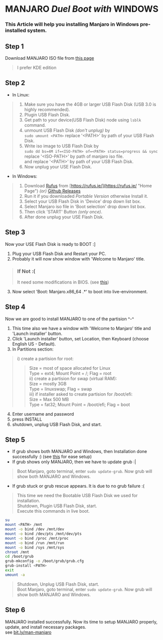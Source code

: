 # **MANJARO** *Duel Boot with* WINDOWS

### This Article will help you installing Manjaro in Windows pre-installed system.

## Step 1 
Download MANJARO ISO file from [this page](https://manjaro.org/download/ "Official Manjaro Download Page")
> I prefer KDE edition 

## Step 2
* In Linux:  
> 1. Make sure you have the 4GB or larger USB Flash Disk (USB 3.0 is highly recommended).  
> 2. Plugin USB Flash Disk.  
> 3. Get path to your device(USB Flash Disk) node using `lsblk` command.  
> 4. unmount USB Flash Disk *(don't unplug)* by  
>    `sudo umount <PATH>` replace '\<PATH>' by path of your USB Flash Disk.  
> 5. Write iso image to USB Flash Disk by  
>    `sudo dd bs=4M if=<ISO-PATH> of=<PATH> status=progress && sync`  
>    replace '\<ISO-PATH>' by path of manjaro iso file.  
>    and replace '\<PATH>' by path of your USB Flash Disk.  
> 6. Now unplug your USE Flash Disk.  

* In Windows:
> 1. Download [Rufus](https://github.com/pbatard/rufus "Create bootable USB drives the easy way ") from [https://rufus.ie/](https://rufus.ie/ "Home Page") *(or)* [Github Releases](https://github.com/pbatard/rufus/releases "Up To Date")  
> 2. Run it if you downloaded *Portable Version* otherwise Install it.  
> 3. Select your USB Flash Disk in 'Device' drop down list box.  
> 4. Select Manjaro iso file in 'Boot selection' drop down list box.  
> 5. Then click 'START' Button *(only once)*.
> 6. After done unplug your USE Flash Disk.  

## Step 3
Now your USE Flash Disk is ready to BOOT :]  
1. Plug your USB Flash Disk and Restart your PC.  
2. Probably it will now show window with 'Welcome to Manjaro' title.  
> ### If Not :(
> It need some modifications in BIOS. (see [this](/man-manjaro/EditBIOS2Boot "to solve not booting from USB"))  
3. Now select 'Boot: Manjaro.x86_64 .\*' to boot into live-environment.  

## Step 4
Now we are good to install MANJARO to one of the partision ^-^  
1. This time also we have a window with 'Welcome to Manjaro' title and 'Launch installer' button.  
2. Click 'Launch installer' button, set Location, then Keyboard (choose English US - Default).  
3. In Partitions section:  
> i) create a partision for root:  
>> Size = most of space allocated for Linux  
>> Type = ext4; Mount Point = /; Flag = root  
> ii) create a partision for swap (virtual RAM):  
>> Size = mostly 3GB  
>> Type = linuxswap; Flag = swap  
> iii) if installer asked to create partision for /boot/efi:  
>> Size = Max 500 MB  
>> Type = fat32; Mount Point = /boot/efi; Flag = boot  
4. Enter username and password  
5. press INSTALL  
6. shutdown, unplug USB Flash Disk, and start.  

## Step 5
* If grub shows both MANJARO and Windows, then Installation done successfully :) (see [this](/man-manjaro) for ease setup)  
* If grub shows only MANJARO, then we have to update grub :|  
> Boot Manjaro, goto terminal, enter `sudo update-grub`. Now grub will show both MANJARO and Windows.  
* If grub stuck or grub rescue appears. It is due to no grub failure :(  
> This time we need the Bootable USB Flash Disk we used for installation.  
> Shutdown, Plugin USB Flash Disk, start.  
> Execute this commands in live boot.  
```bash
su
mount <PATH> /mnt
mount -o bind /dev /mnt/dev
mount -o bind /dev/pts /mnt/dev/pts
mount -o bind /proc /mnt/proc
mount -o bind /run /mnt/run
mount -o bind /sys /mnt/sys
chroot /mnt
cd /boot/grub
grub-mkconfig -o /boot/grub/grub.cfg
grub-install <PATH>
exit
umount -a
```
> Shutdown, Unplug USB Flash Disk, start.  
> Boot Manjaro, goto terminal, enter `sudo update-grub`. Now grub will show both MANJARO and Windows.  

## Step 6
MANJARO installed successfully. Now its time to setup MANJARO properly, update, and install necessary packages.  
see [bit.ly/man-manjaro](/manjaro)  
